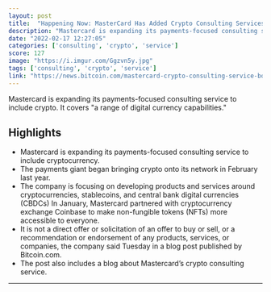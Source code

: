 ```yaml
---
layout: post
title:  "Happening Now: MasterCard Has Added Crypto Consulting Services To Boost Cryptocurrency Adoption"
description: "Mastercard is expanding its payments-focused consulting service to include crypto. It covers \"a range of digital currency capabilities.\""
date: "2022-02-17 12:27:05"
categories: ['consulting', 'crypto', 'service']
score: 127
image: "https://i.imgur.com/Ggzvn5y.jpg"
tags: ['consulting', 'crypto', 'service']
link: "https://news.bitcoin.com/mastercard-crypto-consulting-service-boost-cryptocurrency-adoption/"
---
```


Mastercard is expanding its payments-focused consulting service to include crypto. It covers \"a range of digital currency capabilities.\"

## Highlights

- Mastercard is expanding its payments-focused consulting service to include cryptocurrency.
- The payments giant began bringing crypto onto its network in February last year.
- The company is focusing on developing products and services around cryptocurrencies, stablecoins, and central bank digital currencies (CBDCs) In January, Mastercard partnered with cryptocurrency exchange Coinbase to make non-fungible tokens (NFTs) more accessible to everyone.
- It is not a direct offer or solicitation of an offer to buy or sell, or a recommendation or endorsement of any products, services, or companies, the company said Tuesday in a blog post published by Bitcoin.com.
- The post also includes a blog about Mastercard’s crypto consulting service.

---
